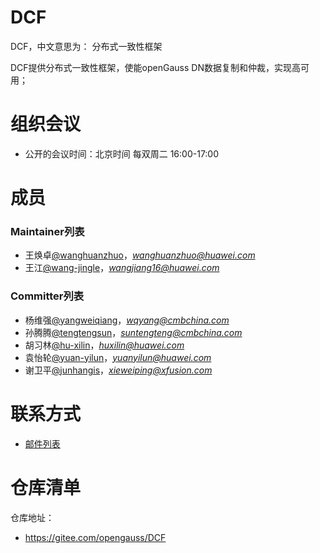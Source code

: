 # DCF
DCF，中文意思为： 分布式一致性框架

DCF提供分布式一致性框架，使能openGauss DN数据复制和仲裁，实现高可用；

# 组织会议

- 公开的会议时间：北京时间 每双周二 16:00-17:00

# 成员

### Maintainer列表
- 王焕卓[@wanghuanzhuo](https://gitee.com/wanghuanzhuo)，*wanghuanzhuo@huawei.com*
- 王江[@wang-jingle](https://gitee.com/wang-jingle)，*wangjiang16@huawei.com*

### Committer列表
- 杨维强[@yangweiqiang](https://gitee.com/yangweiqiang)，*wqyang@cmbchina.com*
- 孙腾腾[@tengtengsun](https://gitee.com/tengtengsun)，*suntengteng@cmbchina.com*
- 胡习林[@hu-xilin](https://gitee.com/hu-xilin)，*huxilin@huawei.com*
- 袁怡轮[@yuan-yilun](https://gitee.com/yuan-yilun)，*yuanyilun@huawei.com*
- 谢卫平[@junhangis](https://gitee.com/junhangis)，*xieweiping@xfusion.com*

# 联系方式

- [邮件列表](https://mailweb.opengauss.org/postorius/lists/dcf.opengauss.org/)


# 仓库清单

仓库地址：
- https://gitee.com/opengauss/DCF


